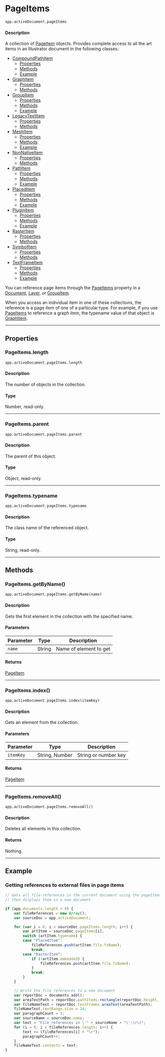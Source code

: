 # PageItems

`app.activeDocument.pageItems`

#### Description

A collection of [PageItem](./PageItem.md) objects. Provides complete access to all the art items in an Illustrator document in the following classes:

- [CompoundPathItem](CompoundPathItem.md)
    - [Properties](CompoundPathItem.md#properties)
    - [Methods](CompoundPathItem.md#methods)
    - [Example](CompoundPathItem.md#example)
- [GraphItem](GraphItem.md)
    - [Properties](GraphItem.md#properties)
    - [Methods](GraphItem.md#methods)
- [GroupItem](GroupItem.md)
    - [Properties](GroupItem.md#properties)
    - [Methods](GroupItem.md#methods)
    - [Example](GroupItem.md#example)
- [LegacyTextItem](LegacyTextItem.md)
    - [Properties](LegacyTextItem.md#properties)
    - [Methods](LegacyTextItem.md#methods)
- [MeshItem](MeshItem.md)
    - [Properties](MeshItem.md#properties)
    - [Methods](MeshItem.md#methods)
    - [Example](MeshItem.md#example)
- [NonNativeItem](NonNativeItem.md)
    - [Properties](NonNativeItem.md#properties)
    - [Methods](NonNativeItem.md#methods)
- [PathItem](PathItem.md)
    - [Properties](PathItem.md#properties)
    - [Methods](PathItem.md#methods)
    - [Example](PathItem.md#example)
- [PlacedItem](PlacedItem.md)
    - [Properties](PlacedItem.md#properties)
    - [Methods](PlacedItem.md#methods)
    - [Example](PlacedItem.md#example)
- [PluginItem](PluginItem.md)
    - [Properties](PluginItem.md#properties)
    - [Methods](PluginItem.md#methods)
    - [Example](PluginItem.md#example)
- [RasterItem](RasterItem.md)
    - [Properties](RasterItem.md#properties)
    - [Methods](RasterItem.md#methods)
- [SymbolItem](SymbolItem.md)
    - [Properties](SymbolItem.md#properties)
    - [Methods](SymbolItem.md#methods)
- [TextFrameItem](TextFrameItem.md)
    - [Properties](TextFrameItem.md#properties)
    - [Methods](TextFrameItem.md#methods)
    - [Example](TextFrameItem.md#example)

You can reference page items through the [PageItems](#jsobjref-pageitems) property in a [Document](./Document.md), [Layer](./Layer.md), or [GroupItem](./GroupItem.md).

When you access an individual item in one of these collections, the reference is a page item of one of a particular type. For example, if you use [PageItems](#jsobjref-pageitems) to reference a graph item, the typename value of that object is [GraphItem](./GraphItem.md).

---

## Properties

### PageItems.length

`app.activeDocument.pageItems.length`

#### Description

The number of objects in the collection.

#### Type

Number, read-only.

---

### PageItems.parent

`app.activeDocument.pageItems.parent`

#### Description

The parent of this object.

#### Type

Object, read-only.

---

### PageItems.typename

`app.activeDocument.pageItems.typename`

#### Description

The class name of the referenced object.

#### Type

String, read-only.

---

## Methods

### PageItems.getByName()

`app.activeDocument.pageItems.getByName(name)`

#### Description

Gets the first element in the collection with the specified name.

#### Parameters

| Parameter   | Type   | Description            |
|-------------|--------|------------------------|
| `name`      | String | Name of element to get |

#### Returns

[PageItem](./PageItem.md)

---

### PageItems.index()

`app.activeDocument.pageItems.index(itemKey)`

#### Description

Gets an element from the collection.

#### Parameters

| Parameter   | Type           | Description          |
|-------------|----------------|----------------------|
| `itemKey`   | String, Number | String or number key |

#### Returns

[PageItem](./PageItem.md)

---

### PageItems.removeAll()

`app.activeDocument.pageItems.removeAll()`

#### Description

Deletes all elements in this collection.

#### Returns

Nothing.

---

## Example

### Getting references to external files in page items

```javascript
// Gets all file-references in the current document using the pageItems object,
// then displays them in a new document

if (app.documents.length > 0) {
    var fileReferences = new Array();
    var sourceDoc = app.activeDocument;

    for (var i = 0; i < sourceDoc.pageItems.length; i++) {
        var artItem = sourceDoc.pageItems[i];
        switch (artItem.typename) {
        case "PlacedItem":
            fileReferences.push(artItem.file.fsName);
            break;
        case "RasterItem":
            if (!artItem.embedded) {
                fileReferences.push(artItem.file.fsName);
            }
            break;
        }
    }

    // Write the file references to a new document
    var reportDoc = documents.add();
    var areaTextPath = reportDoc.pathItems.rectangle(reportDoc.height, 0, reportDoc.width, reportDoc.height);
    var fileNameText = reportDoc.textFrames.areaText(areaTextPath);
    fileNameText.textRange.size = 24;
    var paragraphCount = 3;
    var sourceName = sourceDoc.name;
    var text = "File references in \'" + sourceName + "\':\r\r";
    for (i = 0; i < fileReferences.length; i++) {
        text += (fileReferences[i] + "\r");
        paragraphCount++;
    }
    fileNameText.contents = text;
}
```
